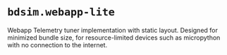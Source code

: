 # `bdsim.webapp-lite`

Webapp Telemetry tuner implementation with static layout. Designed for minimized bundle size, for resource-limited devices such as micropython with no connection to the internet.
